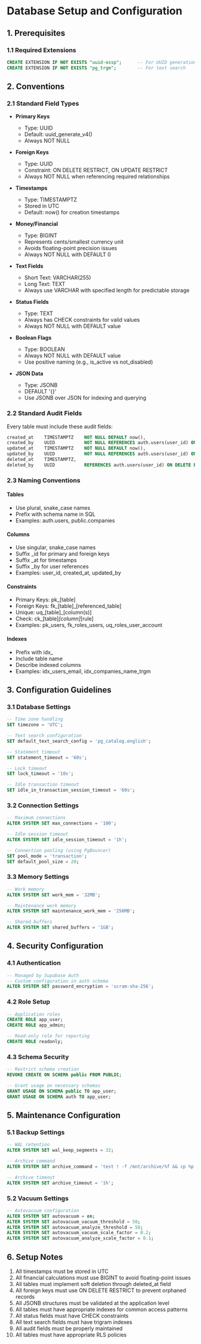 # **Database Setup and Configuration**

## **1. Prerequisites**

### **1.1 Required Extensions**
```sql
CREATE EXTENSION IF NOT EXISTS "uuid-ossp";      -- For UUID generation
CREATE EXTENSION IF NOT EXISTS "pg_trgm";        -- For text search
```

## **2. Conventions**

### **2.1 Standard Field Types**
- **Primary Keys**
  - Type: UUID
  - Default: uuid_generate_v4()
  - Always NOT NULL

- **Foreign Keys**
  - Type: UUID
  - Constraint: ON DELETE RESTRICT, ON UPDATE RESTRICT
  - Always NOT NULL when referencing required relationships

- **Timestamps**
  - Type: TIMESTAMPTZ
  - Stored in UTC
  - Default: now() for creation timestamps

- **Money/Financial**
  - Type: BIGINT
  - Represents cents/smallest currency unit
  - Avoids floating-point precision issues
  - Always NOT NULL with DEFAULT 0

- **Text Fields**
  - Short Text: VARCHAR(255)
  - Long Text: TEXT
  - Always use VARCHAR with specified length for predictable storage

- **Status Fields**
  - Type: TEXT
  - Always has CHECK constraints for valid values
  - Always NOT NULL with DEFAULT value

- **Boolean Flags**
  - Type: BOOLEAN
  - Always NOT NULL with DEFAULT value
  - Use positive naming (e.g., is_active vs not_disabled)

- **JSON Data**
  - Type: JSONB
  - DEFAULT '{}'
  - Use JSONB over JSON for indexing and querying

### **2.2 Standard Audit Fields**
Every table must include these audit fields:
```sql
created_at    TIMESTAMPTZ    NOT NULL DEFAULT now(),
created_by    UUID           NOT NULL REFERENCES auth.users(user_id) ON DELETE RESTRICT,
updated_at    TIMESTAMPTZ    NOT NULL DEFAULT now(),
updated_by    UUID           NOT NULL REFERENCES auth.users(user_id) ON DELETE RESTRICT,
deleted_at    TIMESTAMPTZ,
deleted_by    UUID           REFERENCES auth.users(user_id) ON DELETE RESTRICT
```

### **2.3 Naming Conventions**

#### **Tables**
- Use plural, snake_case names
- Prefix with schema name in SQL
- Examples: auth.users, public.companies

#### **Columns**
- Use singular, snake_case names
- Suffix _id for primary and foreign keys
- Suffix _at for timestamps
- Suffix _by for user references
- Examples: user_id, created_at, updated_by

#### **Constraints**
- Primary Keys: pk_[table]
- Foreign Keys: fk_[table]_[referenced_table]
- Unique: uq_[table]_[column(s)]
- Check: ck_[table]_[column]_[rule]
- Examples: pk_users, fk_roles_users, uq_roles_user_account

#### **Indexes**
- Prefix with idx_
- Include table name
- Describe indexed columns
- Examples: idx_users_email, idx_companies_name_trgm

## **3. Configuration Guidelines**

### **3.1 Database Settings**
```sql
-- Time zone handling
SET timezone = 'UTC';

-- Text search configuration
SET default_text_search_config = 'pg_catalog.english';

-- Statement timeout
SET statement_timeout = '60s';

-- Lock timeout
SET lock_timeout = '10s';

-- Idle transaction timeout
SET idle_in_transaction_session_timeout = '60s';
```

### **3.2 Connection Settings**
```sql
-- Maximum connections
ALTER SYSTEM SET max_connections = '100';

-- Idle session timeout
ALTER SYSTEM SET idle_session_timeout = '1h';

-- Connection pooling (using PgBouncer)
SET pool_mode = 'transaction';
SET default_pool_size = 20;
```

### **3.3 Memory Settings**
```sql
-- Work memory
ALTER SYSTEM SET work_mem = '32MB';

-- Maintenance work memory
ALTER SYSTEM SET maintenance_work_mem = '256MB';

-- Shared buffers
ALTER SYSTEM SET shared_buffers = '1GB';
```

## **4. Security Configuration**

### **4.1 Authentication**
```sql
-- Managed by Supabase Auth
-- Custom configuration in auth schema
ALTER SYSTEM SET password_encryption = 'scram-sha-256';
```

### **4.2 Role Setup**
```sql
-- Application roles
CREATE ROLE app_user;
CREATE ROLE app_admin;

-- Read-only role for reporting
CREATE ROLE readonly;
```

### **4.3 Schema Security**
```sql
-- Restrict schema creation
REVOKE CREATE ON SCHEMA public FROM PUBLIC;

-- Grant usage on necessary schemas
GRANT USAGE ON SCHEMA public TO app_user;
GRANT USAGE ON SCHEMA auth TO app_user;
```

## **5. Maintenance Configuration**

### **5.1 Backup Settings**
```sql
-- WAL retention
ALTER SYSTEM SET wal_keep_segments = 32;

-- Archive command
ALTER SYSTEM SET archive_command = 'test ! -f /mnt/archive/%f && cp %p /mnt/archive/%f';

-- Archive timeout
ALTER SYSTEM SET archive_timeout = '1h';
```

### **5.2 Vacuum Settings**
```sql
-- Autovacuum configuration
ALTER SYSTEM SET autovacuum = on;
ALTER SYSTEM SET autovacuum_vacuum_threshold = 50;
ALTER SYSTEM SET autovacuum_analyze_threshold = 50;
ALTER SYSTEM SET autovacuum_vacuum_scale_factor = 0.2;
ALTER SYSTEM SET autovacuum_analyze_scale_factor = 0.1;
```

## **6. Setup Notes**

1. All timestamps must be stored in UTC
2. All financial calculations must use BIGINT to avoid floating-point issues
3. All tables must implement soft deletion through deleted_at field
4. All foreign keys must use ON DELETE RESTRICT to prevent orphaned records
5. All JSONB structures must be validated at the application level
6. All tables must have appropriate indexes for common access patterns
7. All status fields must have CHECK constraints
8. All text search fields must have trigram indexes
9. All audit fields must be properly maintained
10. All tables must have appropriate RLS policies
